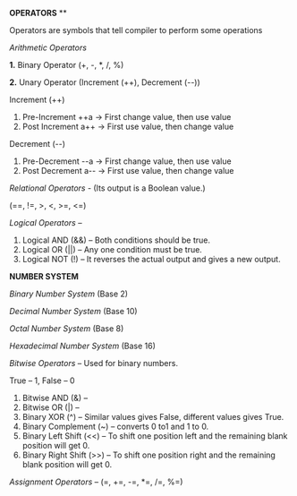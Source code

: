 ﻿**OPERATORS**
**

Operators are symbols that tell compiler to perform some operations

*Arithmetic Operators*

**1.** Binary Operator (+, -, \*, /, %)

**2.** Unary Operator (Increment (++), Decrement (--))

Increment (++)

1) Pre-Increment ++a -> First change value, then use value
1) Post Increment a++ -> First use value, then change value

Decrement (--)

1) Pre-Decrement --a -> First change value, then use value
1) Post Decrement a-- -> First use value, then change value

*Relational Operators* - (Its output is a Boolean value.)

(==, !=, >, <, >=, <=)

*Logical Operators* – 

1. Logical AND (&&) – Both conditions should be true.
1. Logical OR (||) – Any one condition must be true.
1. Logical NOT (!) – It reverses the actual output and gives a new output.

**NUMBER SYSTEM**

*Binary Number System* (Base 2)	

*Decimal Number System* (Base 10)

*Octal Number System* (Base 8)

*Hexadecimal Number System* (Base 16)

*Bitwise Operators* – Used for binary numbers.

True – 1, False – 0

1. Bitwise AND (&) –  
1. Bitwise OR (|) – 
1. Binary XOR (^) – Similar values gives False, different values gives True.
1. Binary Complement (~) – converts 0 to1 and 1 to 0.
1. Binary Left Shift (<<) – To shift one position left and the remaining blank position will get 0.
1. Binary Right Shift (>>) – To shift one position right and the remaining blank position will get 0.

*Assignment Operators* – (=, +=, -=, \*=, /=, %=)

